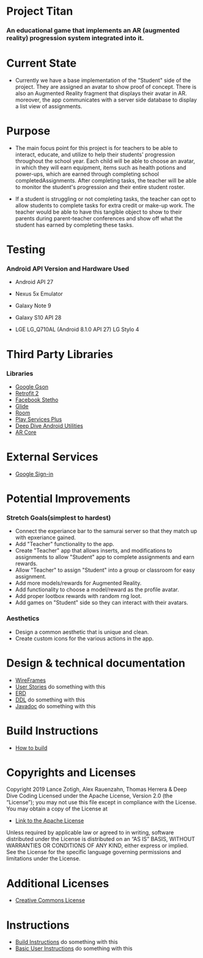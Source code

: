 # Project Titan #

### An educational game that implements an AR (augmented reality) progression system integrated into it. ##

# Current State
* Currently we have a base implementation of the "Student" side of the project. They are assigned an avatar to show proof of concept. There is also an Augmented Reality fragment that displays their avatar in AR. moreover, the app communicates with a server side database to display a list view of assignments.

# Purpose
* The main focus point for this project is for teachers to be able to interact, educate, and utilize to help their students' progression throughout the school year. Each child will be able to choose an avatar, in which they will earn equipment, items such as health potions and power-ups, which are earned through completing school completedAssignments. After completing tasks, the teacher will be able to monitor the student's progression and their entire student roster.

* If a student is struggling or not completing tasks, the teacher can opt to allow students to complete tasks for extra credit or make-up work. The teacher would be able to have this tangible object to show to their parents during parent-teacher conferences and show off what the student has earned by completing these tasks.  

# Testing
### Android API Version and Hardware Used ###
* Android API 27
* Nexus 5x Emulator
* Galaxy Note 9
* Galaxy S10 API 28

* LGE LG_Q710AL (Android 8.1.0 API 27) LG Stylo 4

# Third Party Libraries
### Libraries
 + [Google Gson](https://github.com/google/gson)
 + [Retrofit 2](https://square.github.io/retrofit/)
 + [Facebook Stetho](https://github.com/facebook/stetho)
 + [Glide](https://github.com/bumptech/glide)
 + [Room](https://developer.android.com/topic/libraries/architecture/room)
 + [Play Services Plus](https://developers.google.com/android/guides/releases)
 + [Deep Dive Android Utilities](https://github.com/deep-dive-coding-java/android-utilities/blob/master/README.md)
 + [AR Core](https://developers.google.com/ar/reference/)
 
 # External Services
 + [Google Sign-in](https://developers.google.com/identity/sign-in/android/start-integrating)

# Potential Improvements
### Stretch Goals(simplest to hardest)
* Connect the experiance bar to the samurai server so that they match up with epxeriance gained.
* Add "Teacher" functionality to the app.
* Create "Teacher" app that allows inserts, and modifications to assignments to allow "Student" app to complete assignments and earn rewards.
* Allow "Teacher" to assign "Student" into a group or classroom for easy assignment.
* Add more models/rewards for Augmented Reality.
* Add functionality to choose a model/reward as the profile avatar.
* Add proper lootbox rewards with random rng loot.
* Add games on "Student" side so they can interact with their avatars.

### Aesthetics
* Design a common aesthetic that is unique and clean.
* Create custom icons for the various actions in the app.

# Design & technical documentation
 + [WireFrames](TeamCapstoneProjectWireFrame.pdf)
 + [User Stories]() do something with this
 + [ERD](docs/FrontEndForProjectTitan.pdf)
 + [DDL]() do something with this
 + [Javadoc]() do something with this
 
# Build Instructions

+ [How to build](BuildInstructions.md)


# Copyrights and Licenses
Copyright 2019 Lance Zotigh, Alex Rauenzahn, Thomas Herrera & Deep Dive Coding
Licensed under the Apache License, Version 2.0 (the “License”); you may not use this file except in compliance with the License. You may obtain a copy of the License at

 + [Link to the Apache License](http://www.apache.org/licenses/LICENSE-2.0)

Unless required by applicable law or agreed to in writing, software distributed under the License is distributed on an “AS IS” BASIS, WITHOUT WARRANTIES OR CONDITIONS OF ANY KIND, either express or implied. See the License for the specific language governing permissions and limitations under the License.

# Additional Licenses
+ [Creative Commons License](https://creativecommons.org/licenses/by/3.0/legalcode)

# Instructions
 + [Build Instructions]() do something with this
 + [Basic User Instructions]() do something with this
